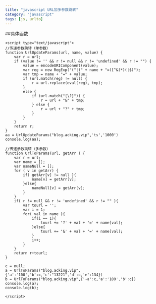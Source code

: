 ```yaml
---
title: "javascript URL加多参数跳转"
category: "javascript"
tags: [js, urlto]
---
```


##具体函数

    <script type="text/javascript">
    //传递参数跳转（单参数）
    function UrlUpdateParams(url, name, value) {
        var r = url;
        if (value != '' && r != null && r != 'undefined' && r != "") {
            value = encodeURIComponent(value);
            var reg = new RegExp("(^|)" + name + "=([^&]*)(|$)");
            var tmp = name + "=" + value;
            if (url.match(reg) != null) {
                r = url.replace(eval(reg), tmp);
            }
            else {
                if (url.match("[\?]")) {
                    r = url + "&" + tmp;
                } else {
                    r = url + "?" + tmp;
                }
            }
        }
        return r;
    }
    aa = UrlUpdateParams("blog.acking.vip",'ts','1000')
    console.log(aa);

    //传递参数跳转（多参数）
    function UrlToParams(url, getArr ) {
        var r = url;
        var name = [];
        var nameNull = [];
        for ( v in getArr) {
            if( getArr[v] != null ){
                name[v] = getArr[v];
            }else{
                nameNull[v] = getArr[v];
            }
        }
        if( r != null && r != 'undefined' && r != "" ){
            var tourl = '';
            var i = 1;
            for( val in name ){
                if(i == 1){
                    tourl += '?' + val + '=' + name[val]; 
                }else{
                    tourl += '&' + val + '=' + name[val];
                }
                i++;
            }
        }
        return r+tourl;
    }

    c = null;
    a = UrlToParams("blog.acking.vip",{'a':'100','b':c,'c':"13221",'d':c,'e':134})
    b = UrlToParams("blog.acking.vip",{'-a':c,'a':'100','b':c})
    console.log(a);
    console.log(b);

    </script>
	
